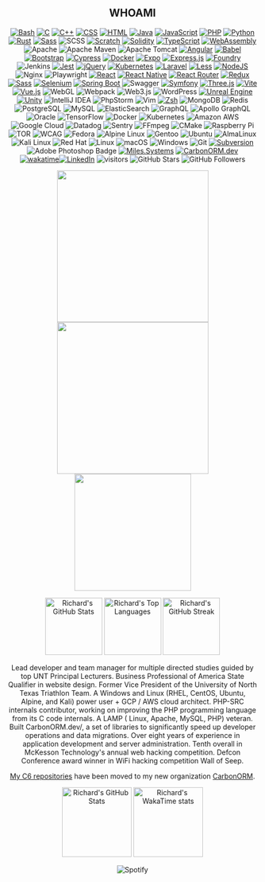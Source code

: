 <div align="center">

## WHOAMI

[![Bash](https://img.shields.io/badge/Bash-4EAA25?logo=gnubash&logoColor=fff)](#) <!-- Languages -->
[![C](https://img.shields.io/badge/C-00599C?logo=c&logoColor=white)](#)
[![C++](https://img.shields.io/badge/C++-%2300599C.svg?logo=c%2B%2B&logoColor=white)](#)
[![CSS](https://img.shields.io/badge/CSS-1572B6?logo=css3&logoColor=fff)](#)
[![HTML](https://img.shields.io/badge/HTML-%23E34F26.svg?logo=html5&logoColor=white)](#)
[![Java](https://img.shields.io/badge/Java-%23ED8B00.svg?logo=openjdk&logoColor=white)](#)
[![JavaScript](https://img.shields.io/badge/JavaScript-F7DF1E?logo=javascript&logoColor=000)](#)
[![PHP](https://img.shields.io/badge/php-%23777BB4.svg?&logo=php&logoColor=white)](#)
[![Python](https://img.shields.io/badge/Python-3776AB?logo=python&logoColor=fff)](#)
[![Rust](https://img.shields.io/badge/Rust-%23000000.svg?e&logo=rust&logoColor=white)](#)
[![Sass](https://img.shields.io/badge/Sass-C69?logo=sass&logoColor=fff)](#)
![SCSS](https://img.shields.io/badge/-SCSS-CC6699?style=flat&logo=sass&logoColor=white)
[![Scratch](https://img.shields.io/badge/Scratch-4D97FF?logo=scratch&logoColor=fff)](#)
[![Solidity](https://img.shields.io/badge/Solidity-363636?logo=solidity&logoColor=fff)](#)
[![TypeScript](https://img.shields.io/badge/TypeScript-3178C6?logo=typescript&logoColor=fff)](#)
[![WebAssembly](https://img.shields.io/badge/WebAssembly-654FF0?logo=webassembly&logoColor=fff)](#)
![Apache](https://img.shields.io/badge/Apache-D22128?style=flat&logo=apache&logoColor=fff&style=for-the-badge) <!-- Frameworks -->
![Apache Maven](https://img.shields.io/badge/Apache%20Maven-C71A36?style=logo=Apache%20Maven&logoColor=white)
![Apache Tomcat](https://img.shields.io/badge/apache%20tomcat-%23F8DC75.svg?logo=apache-tomcat&logoColor=black)
[![Angular](https://img.shields.io/badge/Angular-%23DD0031.svg?logo=angular&logoColor=white)](#)
[![Babel](https://img.shields.io/badge/Babel-F9DC3E?logo=babel&logoColor=000)](#)
[![Bootstrap](https://img.shields.io/badge/Bootstrap-7952B3?logo=bootstrap&logoColor=fff)](#)
[![Cypress](https://img.shields.io/badge/Cypress-69D3A7?logo=cypress&logoColor=fff)](#)
[![Docker](https://img.shields.io/badge/Docker-2496ED?logo=docker&logoColor=fff)](#)
[![Expo](https://img.shields.io/badge/Expo-000020?logo=expo&logoColor=fff)](#)
[![Express.js](https://img.shields.io/badge/Express.js-%23404d59.svg?logo=express&logoColor=%2361DAFB)](#)
[![Foundry](https://custom-icon-badges.demolab.com/badge/Foundry-000?logo=foundry&logoColor=fff)](#)
![Jenkins](https://img.shields.io/badge/jenkins-%232C5263.svg?logo=jenkins&logoColor=white)
[![Jest](https://img.shields.io/badge/Jest-C21325?logo=jest&logoColor=fff)](#)
[![jQuery](https://img.shields.io/badge/jQuery-0769AD?logo=jquery&logoColor=fff)](#)
[![Kubernetes](https://img.shields.io/badge/Kubernetes-326CE5?logo=kubernetes&logoColor=fff)](#)
[![Laravel](https://img.shields.io/badge/Laravel-%23FF2D20.svg?logo=laravel&logoColor=white)](#)
[![Less](https://img.shields.io/badge/Less-1D365D?logo=less&logoColor=fff)](#)
[![NodeJS](https://img.shields.io/badge/Node.js-6DA55F?logo=node.js&logoColor=white)](#)
![Nginx](https://img.shields.io/badge/nginx-%23009639.svg?logo=nginx&logoColor=white)
![Playwright](https://img.shields.io/badge/-playwright-%232EAD33?logo=playwright&logoColor=white)
[![React](https://img.shields.io/badge/React-%2320232a.svg?logo=react&logoColor=%2361DAFB)](#)
[![React Native](https://img.shields.io/badge/React_Native-%2320232a.svg?logo=react&logoColor=%2361DAFB)](#)
[![React Router](https://img.shields.io/badge/React_Router-CA4245?logo=react-router&logoColor=white)](#)
[![Redux](https://img.shields.io/badge/Redux-764ABC?logo=redux&logoColor=fff)](#)
[![Sass](https://img.shields.io/badge/Sass-C69?logo=sass&logoColor=fff)](#)
[![Selenium](https://img.shields.io/badge/Selenium-43B02A?logo=selenium&logoColor=fff)](#)
[![Spring Boot](https://img.shields.io/badge/Spring%20Boot-6DB33F?logo=springboot&logoColor=fff)](#)
![Swagger](https://img.shields.io/badge/-Swagger-%23Clojure?logo=swagger&logoColor=white)
[![Symfony](https://img.shields.io/badge/Symfony-black?logo=symfony)](#)
[![Three.js](https://img.shields.io/badge/Three.js-000?logo=threedotjs&logoColor=fff)](#)
[![Vite](https://img.shields.io/badge/Vite-646CFF?logo=vite&logoColor=fff)](#)
[![Vue.js](https://img.shields.io/badge/Vue.js-4FC08D?logo=vuedotjs&logoColor=fff)](#)
![WebGL](https://img.shields.io/badge/WebGL-990000?logo=webgl&logoColor=white)
![Webpack](https://img.shields.io/badge/webpack-%238DD6F9.svg?logo=webpack&logoColor=black)
![Web3.js](https://img.shields.io/badge/web3.js-F16822?logo=web3.js&logoColor=white)
![WordPress](https://img.shields.io/badge/WordPress-%23117AC9.svg?logo=WordPress&logoColor=white)
[![Unreal Engine](https://img.shields.io/badge/Unreal%20Engine-%23313131.svg?logo=unrealengine&logoColor=white)](#) <!-- Gaming -->
[![Unity](https://img.shields.io/badge/Unity-%23000000.svg?logo=unity&logoColor=white)](#)
![IntelliJ IDEA](https://img.shields.io/badge/IntelliJIDEA-000000.svg?logo=intellij-idea&logoColor=white) <!-- Editors -->
![PhpStorm](https://img.shields.io/badge/phpstorm-143?logo=phpstorm&logoColor=black&color=black&labelColor=darkorchid)
![Vim](https://img.shields.io/badge/VIM-%2311AB00.svg?logo=vim&logoColor=white)
[![Zsh](https://img.shields.io/badge/Zsh-F15A24?logo=zsh&logoColor=fff)](#)
![MongoDB](https://img.shields.io/badge/-MongoDB-4DB33D?style=flat&logo=mongodb&logoColor=white) <!-- Database -->
![Redis](https://img.shields.io/badge/-Redis-D82C20?style=flat&logo=Redis&logoColor=white)
![PostgreSQL](https://img.shields.io/badge/-PostgreSQL-336791?style=flat&logo=postgresql&logoColor=white)
![MySQL](https://img.shields.io/badge/-MySQL-00758F?style=flat&logo=mysql&logoColor=white)
![ElasticSearch](https://img.shields.io/badge/-ElasticSearch-005571?style=flat&logo=elasticsearch&logoColor=white)
![GraphQL](https://img.shields.io/badge/-GraphQL-E10098?style=flat&logo=graphql&logoColor=white)
![Apollo GraphQL](https://img.shields.io/badge/-Apollo%20GraphQL-311C87?style=flat&logo=apollo-graphql&logoColor=white)
![Oracle](https://img.shields.io/badge/Oracle-F80000?logo=oracle&logoColor=white)
![TensorFlow](https://img.shields.io/badge/TensorFlow-%23FF6F00.svg?logo=TensorFlow&logoColor=white) <!-- AI -->
![Docker](https://img.shields.io/badge/-Docker-384d54?style=flat&logo=docker&logoColor=white) <!-- System Orchestration -->
![Kubernetes](https://img.shields.io/badge/-Kubernetes-326ce5?style=flat&logo=kubernetes&logoColor=white)
![Amazon AWS](https://img.shields.io/badge/Amazon%20AWS-FF9900?style=flat&logo=amazon-aws&logoColor=white)
![Google Cloud](https://img.shields.io/badge/Google%20Cloud-4285F4?style=flat&logo=google-cloud&logoColor=white)
![Datadog](https://img.shields.io/badge/datadog-%23632CA6.svg?logo=datadog&logoColor=white) <!-- System Monitoring -->
![Sentry](https://img.shields.io/badge/sentry-%23362D59.svg?logo=sentry&logoColor=white)
![FFmpeg](https://shields.io/badge/FFmpeg-%23171717.svg?logo=ffmpeg&labelColor=171717&logoColor=5cb85c) <!-- Randoms -->
![CMake](https://img.shields.io/badge/CMake-%23008FBA.svg?logo=cmake&logoColor=white)
![Raspberry Pi](https://img.shields.io/badge/-Raspberry_Pi-C51A4A?logo=Raspberry-Pi)
![TOR](https://img.shields.io/badge/tor-%237E4798.svg?logo=tor-project&logoColor=white)
![WCAG](https://img.shields.io/badge/WCAG-%23015A69.svg?logo=WCAG&logoColor=white)
![Fedora](https://img.shields.io/badge/Fedora-51A2DA?logo=fedora&logoColor=fff) <!-- OS Distributions -->
![Alpine Linux](https://img.shields.io/badge/Alpine%20Linux-0D597F?logo=alpinelinux&logoColor=fff)
![Gentoo](https://img.shields.io/badge/Gentoo-54487A?logo=gentoo&logoColor=fff)
![Ubuntu](https://img.shields.io/badge/Ubuntu-E95420?logo=ubuntu&logoColor=white)
![AlmaLinux](https://img.shields.io/badge/AlmaLinux-000?logo=almalinux&logoColor=fff)
![Kali Linux](https://img.shields.io/badge/Kali%20Linux-557C94?logo=kalilinux&logoColor=fff)
![Red Hat](https://img.shields.io/badge/Red%20Hat-EE0000?logo=redhat&logoColor=white)
![Linux](https://img.shields.io/badge/Linux-FCC624?logo=linux&logoColor=black)
![macOS](https://img.shields.io/badge/macOS-000000?logo=apple&logoColor=F0F0F0)
![Windows](https://custom-icon-badges.demolab.com/badge/Windows-0078D6?logo=windows11&logoColor=white)
![Git](https://img.shields.io/badge/-Git-f34f29?style=flat&logo=git&logoColor=white) <!-- Code Tracking -->
[![Subversion](https://img.shields.io/badge/Subversion-809CC9?logo=subversion&logoColor=fff)](#)
![Adobe Photoshop Badge](https://img.shields.io/badge/Adobe%20Photoshop-31A8FF?style=flat&logo=adobephotoshop&logoColor=fff&style=for-the-badge) <!-- Adobe -->
[![Miles.Systems](https://img.shields.io/website-up-down-green-red/http/miles.systems.svg)](https://miles.systems/) <!-- Sites -->
[![CarbonORM.dev](https://img.shields.io/website-up-down-green-red/http/carbonorm.dev.svg)](https://shields.io/)
[![wakatime](https://wakatime.com/badge/user/afddbaa3-fb19-4abf-aecb-d6168e0380f3.svg?v2)](https://wakatime.com/@afddbaa3-fb19-4abf-aecb-d6168e0380f3)[![LinkedIn](https://custom-icon-badges.demolab.com/badge/LinkedIn-0A66C2?logo=linkedin-white&logoColor=fff)](https://www.linkedin.com/in/richardtmiles/)
![visitors](https://visitor-badge.laobi.icu/badge?page_id=richardtmiles.richardtmiles)
![GitHub Stars](https://img.shields.io/github/stars/richardtmiles?affiliations=OWNER%2CCOLLABORATOR&style=social)
![GitHub Followers](https://img.shields.io/github/followers/richardtmiles?label=Followers&style=social)

<img src="https://github.com/user-attachments/assets/e2836dec-0639-404a-8b87-cde0a0e3e7b1" height="305px">
<img src="https://github.com/RichardTMiles/RichardTMiles/assets/9538357/054cb8dc-7361-46f6-b6ac-f8c49d0e64b3" height="305px">
<img src="https://github.com/RichardTMiles/RichardTMiles/assets/9538357/d9d9cbd4-7c98-421a-9cab-474de9ea3157" width="235px">

<p align="center">
  <img height="115px" src="https://github-readme-stats.vercel.app/api?username=richardtmiles&show_icons=true&theme=radical&line_height=27" alt="Richard's GitHub Stats" />
  <img height="115px" src="https://github-readme-stats.vercel.app/api/top-langs/?username=richardtmiles&theme=radical&layout=compact" alt="Richard's Top Languages" />
  <img height="115px" src="https://github-readme-streak-stats.herokuapp.com/?user=richardtmiles&show_icons=true&locale=en&layout=compact&theme=radical" alt="Richard's GitHub Streak" />
</p>

Lead developer and team manager for multiple directed studies guided by top UNT Principal Lecturers. Business
Professional of America State Qualifier in website design. Former Vice President of the University of North Texas
Triathlon Team. A Windows and Linux (RHEL, CentOS, Ubuntu, Alpine, and Kali) power user + GCP / AWS cloud architect.
PHP-SRC internals contributor, working on improving the PHP programming language from its C code internals. A LAMP (
Linux, Apache, MySQL, PHP) veteran. Built CarbonORM.dev/, a set of libraries to significantly speed up developer
operations and data migrations. Over eight years of experience in application development and server administration.
Tenth overall in McKesson Technology's annual web hacking competition. Defcon Conference award winner in WiFi hacking
competition Wall of Seep.

[My C6 repositories](https://github.com/orgs/CarbonORM/repositories) have been moved to my new
organization [CarbonORM](https://github.com/orgs/CarbonORM).

<p align="center">
  <img height="140px" src="https://github-readme-stats.vercel.app/api?username=richardtmiles&include_all_commits=true" alt="Richard's GitHub Stats" />
  <img height="140px" src="https://github-readme-stats.vercel.app/api/wakatime?username=richardtmiles" alt="Richard's WakaTime stats" />
</p>

![Spotify](https://spotify-recently-played-readme.vercel.app/api?user=tmilesflo&unique={true|1|on|yes})

</div>

